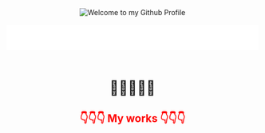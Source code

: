 <!-- "Hero" Header -->
<div align="center">
  <img src="https://github.com/GoldenManBel/GoldenManBel/blob/master/images/welcome.png?raw=true" style="max-width: 100%;" alt="Welcome to my Github Profile" />
  <br />
  <br />
  <img height="50" alt="My Name is Alexander and I like Node.js and React" src="images/personal_note.svg" />
  <br />
  <br />
  <h1>👋👋👋👋👋</h1>
  <h2 style="color: red;">👇👇👇 My works 👇👇👇</h2>
</div>
